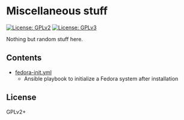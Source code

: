 # Miscellaneous stuff

[![License: GPLv2](https://img.shields.io/badge/license-GPLv2-brightgreen.svg)](https://www.gnu.org/licenses/old-licenses/gpl-2.0.en.html)
[![License: GPLv3](https://img.shields.io/badge/license-GPLv3-brightgreen.svg)](https://www.gnu.org/licenses/gpl-3.0)

Nothing but random stuff here.

## Contents

* [fedora-init.yml](fedora-init.yml)
  * Ansible playbook to initialize a Fedora system after installation

## License

GPLv2+
